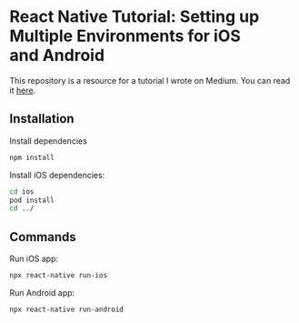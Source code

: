# React Native Tutorial: Setting up Multiple Environments for iOS and Android

This repository is a resource for a tutorial I wrote on Medium. You can read it [here](https://medium.com/@maximejulian/setting-up-multiple-environments-on-react-native-for-ios-and-android-c43f3128754f).

## Installation

Install dependencies

```sh
npm install
```

Install iOS dependencies:

```sh
cd ios
pod install
cd ../
```

## Commands

Run iOS app:

```sh
npx react-native run-ios
```

Run Android app:

```sh
npx react-native run-android
```

